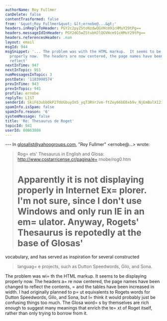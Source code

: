 ```yaml
---
authorName: Roy Fullmer
canDelete: false
contentTrasformed: false
from: '&quot;Roy Fullmer&quot; &lt;ernobe@...&gt;'
headers.inReplyToHeader: PGY2c2pyZStoNzdwQGVHcm91cHMuY29tPg==
headers.messageIdInHeader: PGY2dG5wZStubHJlQGVHcm91cHMuY29tPg==
headers.referencesHeader: .nan
layout: email
msgId: 944
msgSnippet: '... The problem was with the HTML markup.  It seems to be displaying
  properly now.  The headers are now centered, the page names have been changed to
  reflect'
nextInTime: 947
nextInTopic: 951
numMessagesInTopic: 3
postDate: '1183998574'
prevInTime: 943
prevInTopic: 941
profile: ernobe
replyTo: LIST
senderId: SkiF63ubbOkP27dUGbuyIn5_yqT3RVrJvm-ftZey66bE6xb9v_NjEmBulX12iqYsypZPob7rgvmFNXXs2BvoU-lrwzVks4M
spamInfo.isSpam: false
spamInfo.reason: '6'
systemMessage: false
title: 'Re: Thesaurus de Roget'
topicId: 941
userId: 80863808
---
```


--- In glosalist@yahoogroups.com, "Roy Fullmer" <ernobe@...> wrote:
>
> Rog=
ets' Thesaurus in English and Glosa:
> http://www.costarricense.cr/pagina/e=
rnobe/rog0.htm
> 
> Apparently it is not displaying properly in Internet Ex=
plorer.  I'm
> not sure, since I don't use Windows and only run IE in an em=
ulator. 
> Anyway, Rogets' Thesaurus is repotedly at the base of Glosas'
> =
vocabulary, and has served as inspiration for several constructed
> languag=
e projects, such as Dutton Speedwords, Gilo, and Sona.
>
The problem was wi=
th the HTML markup.  It seems to be displaying
properly now.  The headers a=
re now centered, the page names have been
changed to reflect the contents, =
and the tables have been increased in
width.  I had originally planned to p=
ut equivalents to Rogets words
for Dutton Speedwords, Gilo, and Sona, but I=
 think it would probably
just be confusing things too much.  The Glosa word=
s by themselves are
rich enough to suggest many meanings that enrich the te=
xt of Roget
itself, rather than only trying to borrow from it.





